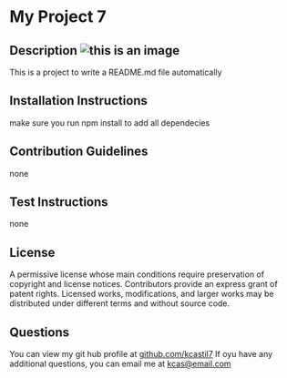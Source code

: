 
# My Project 7
## Description ![this is an image](https://img.shields.io/badge/License-Apache-2.0-Green.svg)
This is a project to write a README.md file automatically
## Installation Instructions
make sure you run npm install to add all dependecies
## Contribution Guidelines
none
## Test Instructions
none
## License
A permissive license whose main conditions require preservation of copyright and license notices. Contributors provide an express grant of patent rights. Licensed works, modifications, and larger works may be distributed under different terms and without source code.
## Questions
You can view my git hub profile at [github.com/kcastil7](https://github.com/kcastil7)
If oyu have any additional questions, you can email me at kcas@email.com
